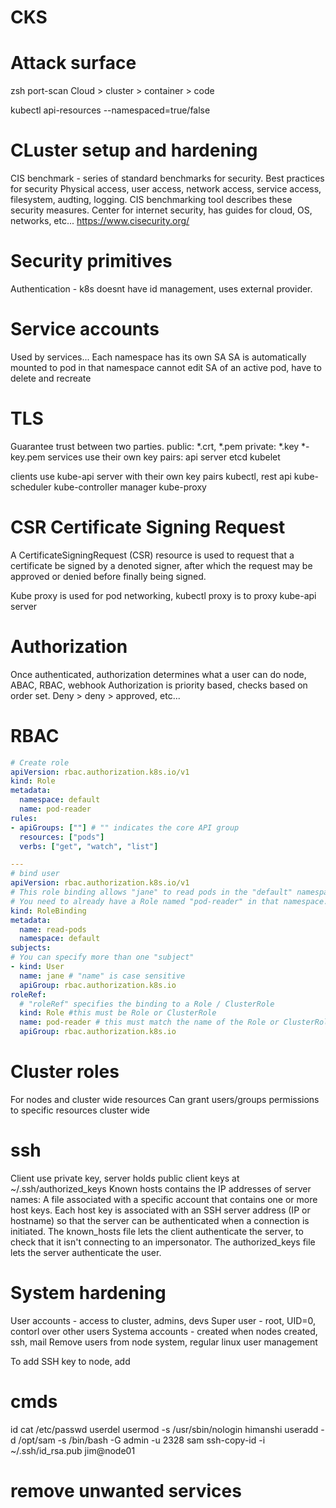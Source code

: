# CKS

# Attack surface
zsh port-scan
Cloud > cluster > container > code

kubectl api-resources --namespaced=true/false
# CLuster setup and hardening
CIS benchmark - series of standard benchmarks for security. Best practices for security
Physical access, user access, network access, service access, filesystem, audting, logging.
CIS benchmarking tool describes these security measures. Center for internet security, has guides for cloud, OS, networks, etc...
https://www.cisecurity.org/

# Security primitives
Authentication - 
k8s doesnt have id management, uses external provider.


# Service accounts
Used by services...
Each namespace has its own SA
SA is automatically mounted to pod in that namespace
cannot edit SA of an active pod, have to delete and recreate

# TLS
Guarantee trust between two parties. 
public: *.crt, *.pem
private: *.key *-key.pem
services use their own key pairs:
api server 
etcd
kubelet

clients use kube-api server with their own key pairs
kubectl, rest api
kube-scheduler
kube-controller manager
kube-proxy

# CSR Certificate Signing Request
A CertificateSigningRequest (CSR) resource is used to request that a certificate be signed by a denoted signer, after which the request may be approved or denied before finally being signed.

Kube proxy is used for pod networking, kubectl proxy is to proxy kube-api server

# Authorization
Once authenticated, authorization determines what a user can do
node, ABAC, RBAC, webhook
Authorization is priority based, checks based on order set. Deny > deny > approved, etc...

# RBAC

```yaml
# Create role
apiVersion: rbac.authorization.k8s.io/v1
kind: Role
metadata:
  namespace: default
  name: pod-reader
rules:
- apiGroups: [""] # "" indicates the core API group
  resources: ["pods"]
  verbs: ["get", "watch", "list"]

---
# bind user
apiVersion: rbac.authorization.k8s.io/v1
# This role binding allows "jane" to read pods in the "default" namespace.
# You need to already have a Role named "pod-reader" in that namespace.
kind: RoleBinding
metadata:
  name: read-pods
  namespace: default
subjects:
# You can specify more than one "subject"
- kind: User
  name: jane # "name" is case sensitive
  apiGroup: rbac.authorization.k8s.io
roleRef:
  # "roleRef" specifies the binding to a Role / ClusterRole
  kind: Role #this must be Role or ClusterRole
  name: pod-reader # this must match the name of the Role or ClusterRole you wish to bind to
  apiGroup: rbac.authorization.k8s.io
```

# Cluster roles
For nodes and cluster wide resources
Can grant users/groups permissions to specific resources cluster wide

# ssh
Client use private key, server holds public client keys at ~/.ssh/authorized_keys
Known hosts contains the IP addresses of server names:
 A file associated with a specific account that contains one or more host keys. Each host key is associated with an SSH server address (IP or hostname) so that the server can be authenticated when a connection is initiated.
The known_hosts file lets the client authenticate the server, to check that it isn't connecting to an impersonator. The authorized_keys file lets the server authenticate the user.  
# System hardening
User accounts - access to cluster, admins, devs
Super user - root, UID=0, contorl over other users
Systema accounts - created when nodes created, ssh, mail
Remove users from node system, regular linux user management

To add SSH key to node, add

# cmds
id <user>
cat /etc/passwd
userdel <user>
usermod -s /usr/sbin/nologin himanshi
useradd -d /opt/sam -s /bin/bash -G admin -u 2328 sam
ssh-copy-id -i ~/.ssh/id_rsa.pub jim@node01
# remove unwanted services